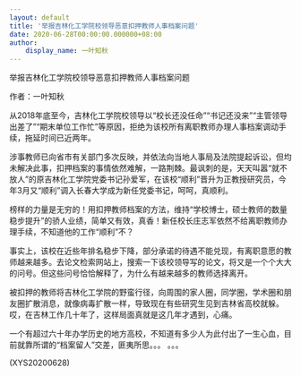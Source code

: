 ```yaml
---
layout: default
title: '举报吉林化工学院校领导恶意扣押教师人事档案问题'
date: 2020-06-28T00:00:00.000000+08:00
author:
    display_name: 一叶知秋
---
```


举报吉林化工学院校领导恶意扣押教师人事档案问题

作者：一叶知秋

从2018年底至今，吉林化工学院校领导以“校长还没任命”“书记还没来”“主管领导出差了”“期末单位工作忙”等原因，拒绝为该校所有离职教师办理人事档案调动手续，拖延时间已近两年。

涉事教师已向省市有关部门多次反映，并依法向当地人事局及法院提起诉讼，但均未解决此事，扣押档案的事情依然难解，一路荆棘。最讽刺的是，天天叫嚣“就不放人”的原吉林化工学院党委书记孙爱军，在该校“顺利”晋升为正教授研究员，今年3月又“顺利”调入长春大学成为新任党委书记，呵呵，真顺利。

榜样的力量是无穷的！用扣押教师档案的方法，维持“学校博士，硕士教师的数量稳步提升”的骄人业绩，简单又有效，真香！新任校长庄志军依然不给离职教师办理手续，不知道他的工作“顺利”不？

事实上，该校在近些年排名稳步下降，部分承诺的待遇不能兑现，有离职意愿的教师越来越多。去论文检索网站上，搜索一下该校领导写的论文，将又是一个个大大的问号。但这些问号恰恰解释了，为什么有越来越多的教师选择离开。

被扣押的教师将吉林化工学院的野蛮行径，向周围的家人圈，同学圈，学术圈和朋友圈扩散消息，就像病毒扩散一样，导致现在有些研究生见到吉林省高校就躲。哎，在吉林工作几十年了，这样局面真就是这几年才遇到，心痛。

一个有超过六十年办学历史的地方高校，不知道有多少人为此付出了一生心血，目前就靠所谓的“档案留人”交差，匪夷所思。。。 。。。

(XYS20200628)

